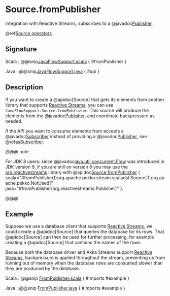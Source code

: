 # Source.fromPublisher

Integration with Reactive Streams, subscribes to a @javadoc[Publisher](java.util.concurrent.Flow.Publisher).

@ref[Source operators](../index.md#source-operators)

## Signature

Scala
:   @@snip[JavaFlowSupport.scala](/stream/src/main/scala-jdk-9/akka/stream/scaladsl/JavaFlowSupport.scala) { #fromPublisher }

Java
:   @@snip[JavaFlowSupport.java](/docs/src/test/java-jdk9-only/jdocs/stream/operators/source/FromPublisher.java) { #api }


## Description

If you want to create a @apidoc[Source] that gets its elements from another library that supports
[Reactive Streams](https://www.reactive-streams.org/), you can use `JavaFlowSupport.Source.fromPublisher`.
This source will produce the elements from the @javadoc[Publisher](java.util.concurrent.Flow.Publisher),
and coordinate backpressure as needed.

If the API you want to consume elements from accepts a @javadoc[Subscriber](java.util.concurrent.Flow.Subscriber) instead of providing a @javadoc[Publisher](java.util.concurrent.Flow.Publisher), see @ref[asSubscriber](asSubscriber.md).

@@@ note

For JDK 8 users: since @javadoc[java.util.concurrent.Flow](java.util.concurrent.Flow) was introduced in JDK version 9,
if you are still on version 8 you may use the [org.reactivestreams](https://github.com/reactive-streams/reactive-streams-jvm#reactive-streams) library with @apidoc[Source.fromPublisher](Source$) { scala="#fromPublisher[T](publisher:org.reactivestreams.Publisher[T]):org.apache.pekko.stream.scaladsl.Source[T,org.apache.pekko.NotUsed]" java="#fromPublisher(org.reactivestreams.Publisher)" }.

@@@

## Example

Suppose we use a database client that supports [Reactive Streams](https://www.reactive-streams.org/),
we could create a @apidoc[Source] that queries the database for its rows. That @apidoc[Source] can then
be used for further processing, for example creating a @apidoc[Source] that contains the names of the
rows.

Because both the database driver and Akka Streams support [Reactive Streams](https://www.reactive-streams.org/),
backpressure is applied throughout the stream, preventing us from running out of memory when the database
rows are consumed slower than they are produced by the database.

Scala
:  @@snip [FromPublisher.scala](/docs/src/test/scala-jdk9-only/docs/stream/operators/source/FromPublisher.scala) { #imports #example }

Java
:  @@snip [FromPublisher.java](/docs/src/test/java-jdk9-only/jdocs/stream/operators/source/FromPublisher.java) { #imports #example }
